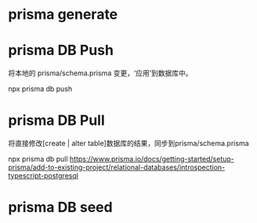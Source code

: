 # prisma generate

# prisma DB Push

将本地的 prisma/schema.prisma 变更，‘应用’到数据库中。

npx prisma db push

# prisma DB Pull

将直接修改[create | alter table]数据库的结果，同步到prisma/schema.prisma

npx prisma db pull
https://www.prisma.io/docs/getting-started/setup-prisma/add-to-existing-project/relational-databases/introspection-typescript-postgresql

# prisma DB seed

 
